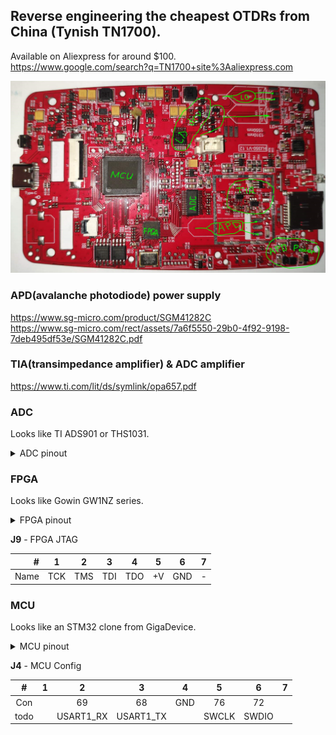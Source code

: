 ## Reverse engineering the cheapest OTDRs from China (Tynish TN1700).

Available on Aliexpress for around $100.<br>
https://www.google.com/search?q=TN1700+site%3Aaliexpress.com

![PCB](img/TN1700_pcb_2.png "PCB TN1700")

### APD(avalanche photodiode) power supply
https://www.sg-micro.com/product/SGM41282C<br>
https://www.sg-micro.com/rect/assets/7a6f5550-29b0-4f92-9198-7deb495df53e/SGM41282C.pdf<br>

### TIA(transimpedance amplifier) & ADC amplifier
https://www.ti.com/lit/ds/symlink/opa657.pdf

### ADC
Looks like TI ADS901 or THS1031.

<details>
<summary>ADC pinout</summary>

| Pin # | ADS901 | THS1031 | FPGA pin # || Pin # | ADS901 | THS1031 | FPGA pin # |
|-------|------|-----------|-----------|-|-------|------|------|------------|
| 1  | +VS    | AGND |   GND || 28 | +VS   | AVDD    | +V |
| 2  | LVDD   | DVDD |   +V  || 27 | IN    | AIN     | R19->TIA |
| 3  | D0 LSB | I/O0 |   23  || 26 | CM    | VREF    |  |
| 4  | D1     | I/O1 |   22  || 25 | LnBy  | REFBS   | GND |
| 5  | D2     | I/O2 |   21  || 24 | REFB  | REFBF   | C7->GND; C5->... |
| 6  | D3     | I/O3 |   20  || 23 | NC    | MODE    | R23->GND; R22->... |
| 7  | D4     | I/O4 |   19  || 22 | REFT  | REFTF   | C3->GND |
| 8  | D5     | I/O5 |   18  || 21 | LpBy  | REFTS   | R11 DNI |
| 9  | D6     | I/O6 |   17  || 20 | GND   | CLAMPIN | GND |
| 10 | D7     | I/O7 |   16  || 19 | GND   | CLAMP   | GND |
| 11 | D8     | I/O8 |   15  || 18 | +VS   | REFSENSE| GND |
| 12 | D9 MSB | I/O9 |   14  || 17 | Pwrdn | WR      | R5->GND |
| 13 | GND    |  OVR |       || 16 | _OE_  | _OE_    | R4->GND |
| 14 | GND    | DGND |   GND || 15 | CLK   | CLK     | 13 |

</details>

### FPGA
Looks like Gowin GW1NZ series.

<details>
<summary>FPGA pinout</summary>

| #| Name | Con | | #| Name    | Con    | | #| Name | Con  | | #| Name | Con   |
|--|-----|------|-|--|---------|--------|-|--|-----|-------|-|--|-----|--------|
| 1| Pwr |      | |13| adc_clk | ADC-15 | |25| Pwr |       | |37| Pwr |        |
| 2| Gnd |      | |14| adc_d[9]| ADC-12 | |26| Gnd |       | |38|     | MCU-67 |
| 3| TCK | J9-1 | |15| adc_d[8]| ADC-11 | |27| ld1 |   LD1 | |39|     | MCU-64 |
| 4| TMS | J9-2 | |16| adc_d[7]| ADC-10 | |28|     | MCU-96| |40|     |        |
| 5| TDI | J9-3 | |17| adc_d[6]|  ADC-9 | |29|     | MCU-95| |41|     |        |
| 6|     |      | |18| adc_d[5]|  ADC-8 | |30|     | MCU-93| |42|     |        |
| 7| TDO | J9-4 | |19| adc_d[4]|  ADC-7 | |31|     | MCU-92| |43|     |        |
| 8|     |      | |20| adc_d[3]|  ADC-6 | |32|     | MCU-91| |44|     |        |
| 9|     |      | |21| adc_d[2]|  ADC-5 | |33|     |       | |45|     |        |
|10|     |      | |22| adc_d[1]|  ADC-4 | |34|     | MCU-90| |46|     |        |
|11|     |      | |23| adc_d[0]|  ADC-3 | |35|     | MCU-89| |47|     |        |
|12| Pwr |      | |24|     ld2 |    LD2 | |36| Pwr |       | |48|     |        |

</details>

**J9** - FPGA JTAG

| #    | 1   |    2|    3|    4|   5|    6|  7|
|-----:|-----|-----|-----|-----|----|-----|---|
| Name | TCK | TMS | TDI | TDO | +V | GND | - |


### MCU
Looks like an STM32 clone from GigaDevice.

<details>
<summary>MCU pinout</summary>

| #| Con        |      | | #| Con  |      | | #| Con     |        | | #| Con  |        | 
|--|------------|------|-|--|------|------|-|--|---------|--------|-|--|------|--------|
| 1|            |  PE2 | |26|Reboot|  PA3 | |51|  CS_U10 |   PB12 | |76| J4-5 |  SWCLK/PA14 |
| 2|            |  PE3 | |27| GND  |  VSS | |52|U9,10 CLK|SPI2_SCK| |77|         | PA15 |
| 3|            |  PE4 | |28|      |  VDD | |53|U9,10 DO|SPI2_MISO| |78|         | PC10 |
| 4|            |  PE5 | |29|      |  PA4 | |54|U9,10 DI|SPI2_MOSI| |79|         | PC11 |
| 5|            |  PE6 | |30|      |  PA5 | |55|         |    PD8 | |80|         | PC12 |
| 6|            | VBAT | |31|      |  PA6 | |56|         |    PD9 | |81|         | PD0 |
| 7|            | PC13 | |32|      |  PA7 | |57|         |   PD10 | |82|         | PD1 |
| 8| 32KHz  | OSC32_IN | |33|      |  PC4 | |58|         |   PD11 | |83|         | PD2 |
| 9| 32KHz | OSC32_OUT | |34|      |  PC5 | |59|         |   PD12 | |84|         | PD3 |
|10| GND        |  VSS | |35|      |  PB0 | |60|   CS_U9 |   PD13 | |85|         | PD4 |
|11|            |  VDD | |36|      |  PB1 | |61|         |   PD14 | |86|         | PD5 |
|12| 25MHz    | OSC_IN | |37|      | BOOT1| |62|         |   PD15 | |87|         | PD6 |
|13| 25MHz   | OSC_OUT | |38|      |  PE7 | |63|         |    PC6 | |88|         | PD7 |
|14| R70,C36,S1 | NRST | |39|      |  PE8 | |64| FPGA-39 |    PC7 | |89| FPGA-35 | PB3 |
|15|            |  PC0 | |40|      |  PE9 | |65|         |    PC8 | |90| FPGA-34 | PB4 |
|16|            |  PC1 | |41|      | PE10 | |66|         |    PC9 | |91| FPGA-32 | PB5 |
|17|            |  PC2 | |42|      | PE11 | |67| FPGA-38 |    PA8 | |92| FPGA-31 | PB6 |
|18|            |  PC3 | |43|      | PE12 | |68| J4-3    |  UA1_TX| |93| FPGA-30 | PB7 |
|19|            |  VDD | |44|      | PE13 | |69| J4-2    |  UA1_RX| |94|         | BOOT0 |
|20|            | VSSA | |45|      | PE14 | |70| Type-C |OTG_FS_DM| |95| FPGA-29 | PB8 |
|21|            | VREF+| |46|      | PE15 | |71| Type-C |OTG_FS_DP| |96| FPGA-28 | PB9 |
|22|            | VDDA | |47|      | PB10 | |72| J4-6 | SWDIO/PA13| |97|         | PE0 |
|23|          |PA0/WKUP| |48|      | PB11 | |73|         | VCAP_2 | |98|         | PE1 |
|24|            |  PA1 | |49|      |VCAP_1| |74|         |    VSS | |99|         | VSS |
|25|            |  PA2 | |50|      |  VDD | |75| +V      |    VDD | |00| +V      | VDD |

</details>

**J4** - MCU Config

|   # |    1 |        2 |          3|    4|      5|      6|7|
|:---:|:----:|:--------:|:---------:|:---:|:-----:|:-----:|-|
| Con |      |       69 |        68 | GND |    76 |    72 | |
| todo|      |USART1_RX | USART1_TX |     | SWCLK | SWDIO | |

